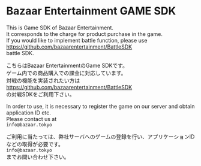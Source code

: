 # Bazaar Entertainment GAME SDK

This is Game SDK of Bazaar Entertainment.  
It corresponds to the charge for product purchase in the game.  
If you would like to implement battle function, please use  
<https://github.com/bazaarentertainment/BattleSDK>  
battle SDK.  

こちらはBazaar EntertainmentのGame SDKです。  
ゲーム内での商品購入での課金に対応しています。  
対戦の機能を実装されたい方は  
<https://github.com/bazaarentertainment/BattleSDK>  
の対戦SDKをご利用下さい。  

In order to use, it is necessary to register the game on our server and obtain application ID etc.  
Please contact us at  
`info@bazaar.tokyo`  

ご利用に当たっては、弊社サーバへのゲームの登録を行い、アプリケーションIDなどの取得が必要です。  
`info@bazaar.tokyo`  
までお問い合わせ下さい。  

